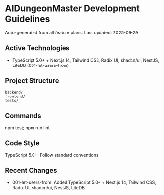 # AIDungeonMaster Development Guidelines

Auto-generated from all feature plans. Last updated: 2025-09-29

## Active Technologies
- TypeScript 5.0+ + Next.js 14, Tailwind CSS, Radix UI, shadcn/ui, NestJS, LiteDB (001-let-users-from)

## Project Structure
```
backend/
frontend/
tests/
```

## Commands
npm test; npm run lint

## Code Style
TypeScript 5.0+: Follow standard conventions

## Recent Changes
- 001-let-users-from: Added TypeScript 5.0+ + Next.js 14, Tailwind CSS, Radix UI, shadcn/ui, NestJS, LiteDB

<!-- MANUAL ADDITIONS START -->
<!-- MANUAL ADDITIONS END -->